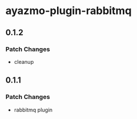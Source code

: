 # ayazmo-plugin-rabbitmq

## 0.1.2

### Patch Changes

- cleanup

## 0.1.1

### Patch Changes

- rabbitmq plugin
